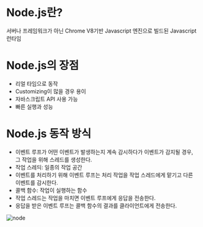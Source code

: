 # Node.js란?
서버나 프레임워크가 아닌 Chrome V8기반 Javascript 엔진으로 빌드된 Javascript 런타임

# Node.js의 장점
- 리얼 타임으로 동작
- Customizing이 많을 경우 용이
- 자바스크립트 API 사용 가능
- 빠른 실행과 성능

# Node.js 동작 방식
- 이벤트 루프가 어떤 이벤트가 발생하는지 계속 감시하다가 이벤트가 감지될 경우, 그 작업을 위해 스레드를 생성한다.
- 작업 스레듸: 일종의 작업 공간
- 이벤트를 처리하기 위해 이벤트 루프는 처리 작업을 작업 스레드에게 맡기고 다른 이벤트를 감시한다.
- 콜백 함수: 작업이 실행하는 함수
- 작업 스레드는 작업을 마치면 이벤트 루프에게 응답을 전송한다.
- 응답을 받은 이벤트 루프는 콜백 함수의 결과를 클라이언트에게 전송한다.

![node](https://blog.kakaocdn.net/dn/p37U1/btrBUT5v43R/5yh7HHkKm5LDikVSJfBpA1/img.png)